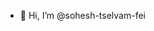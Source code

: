 - 👋 Hi, I’m @sohesh-tselvam-fei


<!---
sohesh-tselvam-fei/sohesh-tselvam-fei is a ✨ special ✨ repository because its `README.md` (this file) appears on your GitHub profile.
You can click the Preview link to take a look at your changes.
--->
